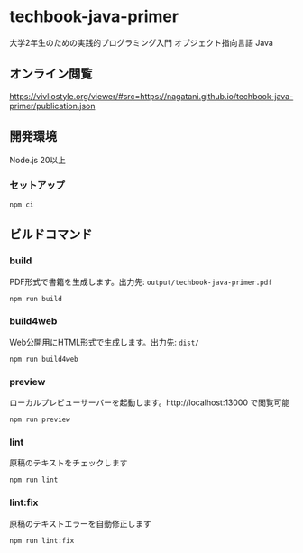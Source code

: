 # techbook-java-primer

大学2年生のための実践的プログラミング入門 オブジェクト指向言語 Java

## オンライン閲覧

https://vivliostyle.org/viewer/#src=https://nagatani.github.io/techbook-java-primer/publication.json


## 開発環境

Node.js 20以上

### セットアップ

```
npm ci
```

## ビルドコマンド

### build
PDF形式で書籍を生成します。出力先: `output/techbook-java-primer.pdf`

```
npm run build
```

### build4web
Web公開用にHTML形式で生成します。出力先: `dist/`

```
npm run build4web
```

### preview
ローカルプレビューサーバーを起動します。http://localhost:13000 で閲覧可能

```
npm run preview
```

### lint
原稿のテキストをチェックします

```
npm run lint
```

### lint:fix
原稿のテキストエラーを自動修正します

```
npm run lint:fix
```
